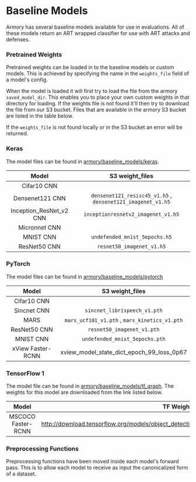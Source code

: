 # Baseline Models
Armory has several baseline models available for use in evaluations. All of these 
models return an ART wrapped classifier for use with ART attacks and defenses.


### Pretrained Weights
Pretrained weights can be loaded in to the baseline models or custom models. This is 
achieved by specifying the name in the `weights_file` field of a model's config. 

When the model is loaded it will first try to load the file from the armory 
`saved_model_dir`. This enables you to place your own custom weights in that directory 
for loading. If the weights file is not found it'll then try to download the file from 
our S3 bucket. Files that are available in the armory S3 bucket are listed in the table 
below. 

If the `weights_file` is not found locally or in the S3 bucket an error will be 
returned. 


### Keras
The model files can be found in [armory/baseline_models/keras](../armory/baseline_models/keras). 

| Model   | S3 weight_files   | 
|:----------: | :-----------: | 
| Cifar10 CNN |  |  
| Densenet121 CNN | `densenet121_resisc45_v1.h5` , `densenet121_imagenet_v1.h5` |
| Inception_ResNet_v2 CNN | `inceptionresnetv2_imagenet_v1.h5` |
| Micronnet CNN |  |
| MNIST CNN | `undefended_mnist_5epochs.h5` |
| ResNet50 CNN | `resnet50_imagenet_v1.h5` |


### PyTorch
The model files can be found in [armory/baseline_models/pytorch](../armory/baseline_models/pytorch)

| Model   | S3 weight_files   | 
|:----------: | :-----------: | 
| Cifar10 CNN |  |  
| Sincnet CNN | `sincnet_librispeech_v1.pth` |
| MARS | `mars_ucf101_v1.pth` , `mars_kinetics_v1.pth` |
| ResNet50 CNN | `resnet50_imagenet_v1.pth` |
| MNIST CNN | `undefended_mnist_5epochs.pth` |
| xView Faster-RCNN | xview_model_state_dict_epoch_99_loss_0p67 |


### TensorFlow 1
The model file can be found in [armory/baseline_models/tf_graph](../armory/baseline_models/tf_graph). 
The weights for this model are downloaded from the link listed below.

| Model   | TF Weights URL   | 
|:----------: | :-----------: | 
| MSCOCO Faster-RCNN | http://download.tensorflow.org/models/object_detection/faster_rcnn_resnet50_coco_2018_01_28.tar.gz |


### Preprocessing Functions
Preprocessing functions have been moved inside each model's forward pass. This is to allow each
model to receive as input the canonicalized form of a dataset.